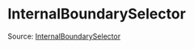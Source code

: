 # InternalBoundarySelector

Source: [InternalBoundarySelector](../../csrc/scheduler/tools/maxinfo_propagator.h#L309)
